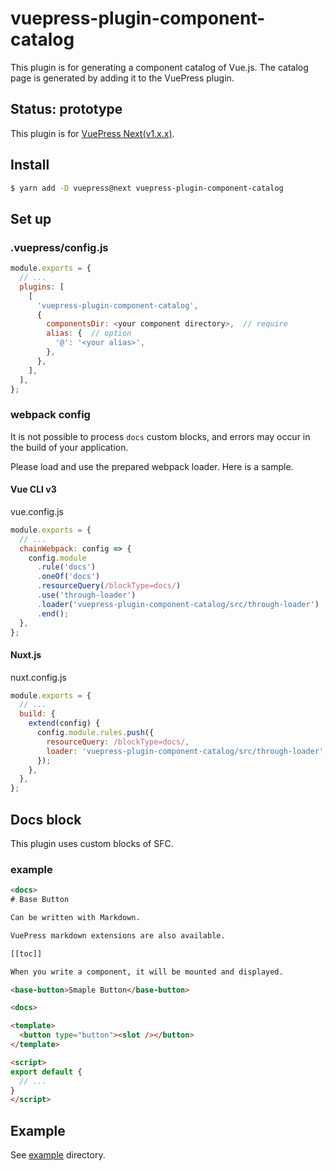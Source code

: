 # vuepress-plugin-component-catalog

This plugin is for generating a component catalog of Vue.js.
The catalog page is generated by adding it to the VuePress plugin.

## Status: prototype

This plugin is for [VuePress Next(v1.x.x)](https://github.com/vuejs/vuepress).

## Install

```bash
$ yarn add -D vuepress@next vuepress-plugin-component-catalog
```

## Set up

### .vuepress/config.js

```JavaScript
module.exports = {
  // ...
  plugins: [
    [
      'vuepress-plugin-component-catalog',
      {
        componentsDir: <your component directory>,  // require
        alias: {  // option
          '@': '<your alias>',
        },
      },
    ],
  ],
};
```

### webpack config

It is not possible to process `docs` custom blocks, and errors may occur in the build of your application.

Please load and use the prepared webpack loader.
Here is a sample.

#### Vue CLI v3

vue.config.js

```JavaScript
module.exports = {
  // ...
  chainWebpack: config => {
    config.module
      .rule('docs')
      .oneOf('docs')
      .resourceQuery(/blockType=docs/)
      .use('through-loader')
      .loader('vuepress-plugin-component-catalog/src/through-loader')
      .end();
  },
};
```

#### Nuxt.js

nuxt.config.js

```JavaScript
module.exports = {
  // ...
  build: {
    extend(config) {
      config.module.rules.push({
        resourceQuery: /blockType=docs/,
        loader: 'vuepress-plugin-component-catalog/src/through-loader',
      });
    },
  },
};
```


## Docs block

This plugin uses custom blocks of SFC.

### example

```HTML
<docs>
# Base Button

Can be written with Markdown.

VuePress markdown extensions are also available.

[[toc]]

When you write a component, it will be mounted and displayed.

<base-button>Smaple Button</base-button>

<docs>

<template>
  <button type="button"><slot /></button>
</template>

<script>
export default {
  // ...
}
</script>
```

## Example

See [example](https://github.com/mya-ake/vuepress-plugin-component-catalog/tree/master/example) directory.
